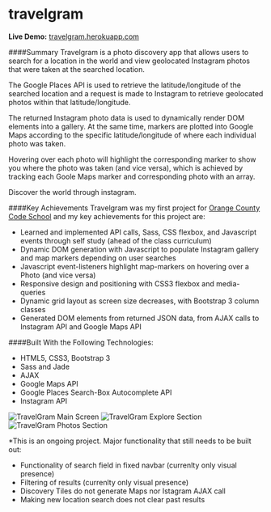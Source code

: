 # travelgram

**Live Demo:** [travelgram.herokuapp.com](http://travelgram.herokuapp.com)

####Summary
Travelgram is a photo discovery app that allows users to search for a location in the world and view geolocated Instagram photos that were taken at the searched location.

The Google Places API is used to retrieve the latitude/longitude of the searched location and a request is made to Instagram to retrieve geolocated photos within that latitude/longitude.

The returned Instagram photo data is used to dynamically render DOM elements into a gallery. At the same time, markers are plotted into Google Maps according to the specific latitude/longitude of where each individual photo was taken.

Hovering over each photo will highlight the corresponding marker to show you where the photo was taken (and vice versa), which is achieved by tracking each Goole Maps marker and corresponding photo with an array.

Discover the world through instagram.

####Key Achievements
Travelgram was my first project for [Orange County Code School](https://www.orangecountycodeschool.com) and my key achievements for this project are:

- Learned and implemented API calls, Sass, CSS flexbox, and Javascript events through self study (ahead of the class curriculum)
- Dynamic DOM generation with Javascript to populate Instagram gallery and map markers depending on user searches
- Javascript event-listeners highlight map-markers on hovering over a Photo (and vice versa)
- Responsive design and positioning with CSS3 flexbox and media-queries
- Dynamic grid layout as screen size decreases, with Bootstrap 3 column classes
- Generated DOM elements from returned JSON data, from AJAX calls to Instagram API and Google Maps API

####Built With the Following Technologies:
- HTML5, CSS3, Bootstrap 3
- Sass and Jade
- AJAX
- Google Maps API
- Google Places Search-Box Autocomplete API
- Instagram API

![TravelGram Main Screen](http://res.cloudinary.com/leungd/image/upload/v1486945715/github/TravelGram-1-cropped.png)
![TravelGram Explore Section](http://res.cloudinary.com/leungd/image/upload/v1486945715/github/TravelGram-2-cropped.png)
![TravelGram Photos Section](http://res.cloudinary.com/leungd/image/upload/v1486945715/github/TravelGram-4-cropped.png)

*This is an ongoing project. Major functionality that still needs to be built out:
- Functionality of search field in fixed navbar  (currenlty only visual presence)
- Filtering of results (currenlty only visual presence)
- Discovery Tiles do not generate Maps nor Istagram AJAX call
- Making new location search does not clear past results
